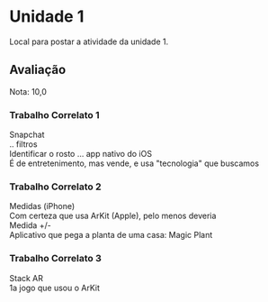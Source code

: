 # Unidade 1

Local para postar a atividade da unidade 1.  

## Avaliação

Nota: 10,0  

### Trabalho Correlato 1

Snapchat  
.. filtros  
Identificar o rosto ... app nativo do iOS  
É de entretenimento, mas vende, e usa "tecnologia" que buscamos  

### Trabalho Correlato 2

Medidas (iPhone)  
Com certeza que usa ArKit (Apple), pelo menos deveria  
Medida +/-  
Aplicativo que pega a planta de uma casa: Magic Plant  

### Trabalho Correlato 3

Stack AR  
1a jogo que usou o ArKit  
